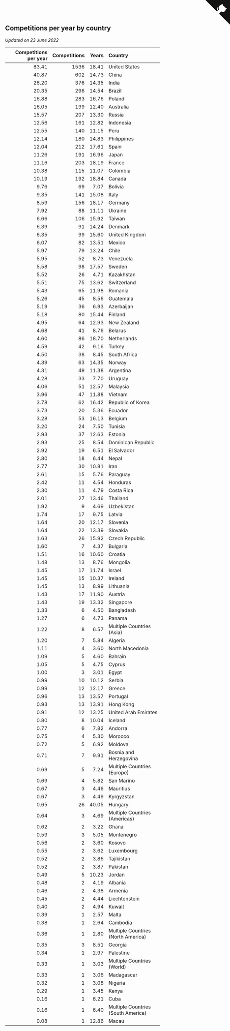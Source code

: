## Competitions per year by country

*Updated on 23 June 2022*

| Competitions per year | Competitions | Years | Country |
| ---: | ---: | ---: | :--- |
| 83.41 | 1536 | 18.41 | United States |
| 40.87 | 602 | 14.73 | China |
| 26.20 | 376 | 14.35 | India |
| 20.35 | 296 | 14.54 | Brazil |
| 16.88 | 283 | 16.76 | Poland |
| 16.05 | 199 | 12.40 | Australia |
| 15.57 | 207 | 13.30 | Russia |
| 12.56 | 161 | 12.82 | Indonesia |
| 12.55 | 140 | 11.15 | Peru |
| 12.14 | 180 | 14.83 | Philippines |
| 12.04 | 212 | 17.61 | Spain |
| 11.26 | 191 | 16.96 | Japan |
| 11.16 | 203 | 18.19 | France |
| 10.38 | 115 | 11.07 | Colombia |
| 10.19 | 192 | 18.84 | Canada |
| 9.76 | 69 | 7.07 | Bolivia |
| 9.35 | 141 | 15.08 | Italy |
| 8.59 | 156 | 18.17 | Germany |
| 7.92 | 88 | 11.11 | Ukraine |
| 6.66 | 106 | 15.92 | Taiwan |
| 6.39 | 91 | 14.24 | Denmark |
| 6.35 | 99 | 15.60 | United Kingdom |
| 6.07 | 82 | 13.51 | Mexico |
| 5.97 | 79 | 13.24 | Chile |
| 5.95 | 52 | 8.73 | Venezuela |
| 5.58 | 98 | 17.57 | Sweden |
| 5.52 | 26 | 4.71 | Kazakhstan |
| 5.51 | 75 | 13.62 | Switzerland |
| 5.43 | 65 | 11.98 | Romania |
| 5.26 | 45 | 8.56 | Guatemala |
| 5.19 | 36 | 6.93 | Azerbaijan |
| 5.18 | 80 | 15.44 | Finland |
| 4.95 | 64 | 12.93 | New Zealand |
| 4.68 | 41 | 8.76 | Belarus |
| 4.60 | 86 | 18.70 | Netherlands |
| 4.59 | 42 | 9.16 | Turkey |
| 4.50 | 38 | 8.45 | South Africa |
| 4.39 | 63 | 14.35 | Norway |
| 4.31 | 49 | 11.38 | Argentina |
| 4.28 | 33 | 7.70 | Uruguay |
| 4.06 | 51 | 12.57 | Malaysia |
| 3.96 | 47 | 11.88 | Vietnam |
| 3.78 | 62 | 16.42 | Republic of Korea |
| 3.73 | 20 | 5.36 | Ecuador |
| 3.28 | 53 | 16.13 | Belgium |
| 3.20 | 24 | 7.50 | Tunisia |
| 2.93 | 37 | 12.63 | Estonia |
| 2.93 | 25 | 8.54 | Dominican Republic |
| 2.92 | 19 | 6.51 | El Salvador |
| 2.80 | 18 | 6.44 | Nepal |
| 2.77 | 30 | 10.81 | Iran |
| 2.61 | 15 | 5.76 | Paraguay |
| 2.42 | 11 | 4.54 | Honduras |
| 2.30 | 11 | 4.79 | Costa Rica |
| 2.01 | 27 | 13.46 | Thailand |
| 1.92 | 9 | 4.69 | Uzbekistan |
| 1.74 | 17 | 9.75 | Latvia |
| 1.64 | 20 | 12.17 | Slovenia |
| 1.64 | 22 | 13.39 | Slovakia |
| 1.63 | 26 | 15.92 | Czech Republic |
| 1.60 | 7 | 4.37 | Bulgaria |
| 1.51 | 16 | 10.60 | Croatia |
| 1.48 | 13 | 8.76 | Mongolia |
| 1.45 | 17 | 11.74 | Israel |
| 1.45 | 15 | 10.37 | Ireland |
| 1.45 | 13 | 8.99 | Lithuania |
| 1.43 | 17 | 11.90 | Austria |
| 1.43 | 19 | 13.32 | Singapore |
| 1.33 | 6 | 4.50 | Bangladesh |
| 1.27 | 6 | 4.73 | Panama |
| 1.22 | 8 | 6.57 | Multiple Countries (Asia) |
| 1.20 | 7 | 5.84 | Algeria |
| 1.11 | 4 | 3.60 | North Macedonia |
| 1.09 | 5 | 4.60 | Bahrain |
| 1.05 | 5 | 4.75 | Cyprus |
| 1.00 | 3 | 3.01 | Egypt |
| 0.99 | 10 | 10.12 | Serbia |
| 0.99 | 12 | 12.17 | Greece |
| 0.96 | 13 | 13.57 | Portugal |
| 0.93 | 13 | 13.91 | Hong Kong |
| 0.91 | 12 | 13.25 | United Arab Emirates |
| 0.80 | 8 | 10.04 | Iceland |
| 0.77 | 6 | 7.82 | Andorra |
| 0.75 | 4 | 5.30 | Morocco |
| 0.72 | 5 | 6.92 | Moldova |
| 0.71 | 7 | 9.91 | Bosnia and Herzegovina |
| 0.69 | 5 | 7.24 | Multiple Countries (Europe) |
| 0.69 | 4 | 5.82 | San Marino |
| 0.67 | 3 | 4.46 | Mauritius |
| 0.67 | 3 | 4.49 | Kyrgyzstan |
| 0.65 | 26 | 40.05 | Hungary |
| 0.64 | 3 | 4.69 | Multiple Countries (Americas) |
| 0.62 | 2 | 3.22 | Ghana |
| 0.59 | 3 | 5.05 | Montenegro |
| 0.56 | 2 | 3.60 | Kosovo |
| 0.55 | 2 | 3.62 | Luxembourg |
| 0.52 | 2 | 3.86 | Tajikistan |
| 0.52 | 2 | 3.87 | Pakistan |
| 0.49 | 5 | 10.23 | Jordan |
| 0.48 | 2 | 4.19 | Albania |
| 0.46 | 2 | 4.38 | Armenia |
| 0.45 | 2 | 4.44 | Liechtenstein |
| 0.40 | 2 | 4.94 | Kuwait |
| 0.39 | 1 | 2.57 | Malta |
| 0.38 | 1 | 2.64 | Cambodia |
| 0.36 | 1 | 2.80 | Multiple Countries (North America) |
| 0.35 | 3 | 8.51 | Georgia |
| 0.34 | 1 | 2.97 | Palestine |
| 0.33 | 1 | 3.03 | Multiple Countries (World) |
| 0.33 | 1 | 3.06 | Madagascar |
| 0.32 | 1 | 3.08 | Nigeria |
| 0.29 | 1 | 3.45 | Kenya |
| 0.16 | 1 | 6.21 | Cuba |
| 0.16 | 1 | 6.40 | Multiple Countries (South America) |
| 0.08 | 1 | 12.86 | Macau |


<a href="https://github.com/JustinTimeCuber/wca_statistics" class="github-corner" aria-label="View source on Github"><svg width="80" height="80" viewBox="0 0 250 250" style="fill:#151513; color:#fff; position: absolute; top: 0; border: 0; right: 0;" aria-hidden="true"><path d="M0,0 L115,115 L130,115 L142,142 L250,250 L250,0 Z"></path><path d="M128.3,109.0 C113.8,99.7 119.0,89.6 119.0,89.6 C122.0,82.7 120.5,78.6 120.5,78.6 C119.2,72.0 123.4,76.3 123.4,76.3 C127.3,80.9 125.5,87.3 125.5,87.3 C122.9,97.6 130.6,101.9 134.4,103.2" fill="currentColor" style="transform-origin: 130px 106px;" class="octo-arm"></path><path d="M115.0,115.0 C114.9,115.1 118.7,116.5 119.8,115.4 L133.7,101.6 C136.9,99.2 139.9,98.4 142.2,98.6 C133.8,88.0 127.5,74.4 143.8,58.0 C148.5,53.4 154.0,51.2 159.7,51.0 C160.3,49.4 163.2,43.6 171.4,40.1 C171.4,40.1 176.1,42.5 178.8,56.2 C183.1,58.6 187.2,61.8 190.9,65.4 C194.5,69.0 197.7,73.2 200.1,77.6 C213.8,80.2 216.3,84.9 216.3,84.9 C212.7,93.1 206.9,96.0 205.4,96.6 C205.1,102.4 203.0,107.8 198.3,112.5 C181.9,128.9 168.3,122.5 157.7,114.1 C157.9,116.9 156.7,120.9 152.7,124.9 L141.0,136.5 C139.8,137.7 141.6,141.9 141.8,141.8 Z" fill="currentColor" class="octo-body"></path></svg></a><style>.github-corner:hover .octo-arm{animation:octocat-wave 560ms ease-in-out}@keyframes octocat-wave{0%,100%{transform:rotate(0)}20%,60%{transform:rotate(-25deg)}40%,80%{transform:rotate(10deg)}}@media (max-width:500px){.github-corner:hover .octo-arm{animation:none}.github-corner .octo-arm{animation:octocat-wave 560ms ease-in-out}}</style>
